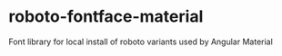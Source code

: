 # roboto-fontface-material
Font library for local install of roboto variants used by Angular Material
